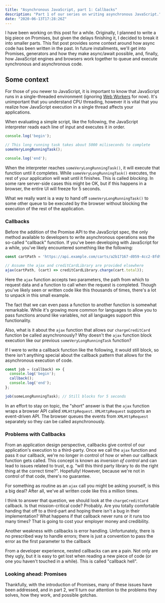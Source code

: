 ```yaml
---
title: "Asynchronous JavaScript, part 1: Callbacks"
description: "Part 1 of our series on writing asynchronous JavaScript."
date: "2020-06-13T17:28:26Z"
---
```


I have been working on this post for a while. Originally, I planned to write a big piece on Promises, but given the delays finishing it, I decided to break it into smaller parts. This fist post provides some context around how async code has been written in the past. In future installments, we'll get into Promises, generators and how they make async/await possible, and, finally, how JavaScript engines and browsers work together to queue and execute synchronous and asynchronous code.

## Some context

For those of you newer to JavaScript, it is important to know that JavaScript runs in a single-threaded environment (ignoring [Web Workers](https://developer.mozilla.org/en-US/docs/Web/API/Web_Workers_API) for now). It's unimportant that you understand CPU threading, however it is vital that you realize how JavaScript execution in a single thread affects your applications.

When evaluating a simple script, like the following, the JavaScript interpreter reads each line of input and executes it in order.

```js
console.log('begin');

// This long running task takes about 5000 miliseconds to complete
someVeryLongRunningTask();

console.log('end');
```

When the interpreter reaches `someVeryLongRunningTask()`, it will execute that function until it completes. While `someVeryLongRunningTask()` executes, the rest of your application will wait until it finishes. This is called _blocking_. In some rare server-side cases this might be OK, but if this happens in a browser, the entire UI will freeze for 5 seconds.

What we really want is a way to hand off `someVeryLongRunningTask()` to some other queue to be executed by the browser without blocking the execution of the rest of the application.

### Callbacks

Before the addition of the Promise API to the JavaScript spec, the only method available to developers to write asynchronous operations was the so-called "callback" function. If you've been developing with JavaScript for a while, you've likely encountered something like the following:

```js
const cartPath = 'https://api.example.com/carts/a2b17167-d059-4cc2-8fd9-f404d932d42f';

// Assume the ajax and creditCardLibrary are provided elsewhere
ajax(cartPath, (cart) => creditCardLibrary.charge(cart.total));
```

Here the `ajax` function accepts two parameters, the path from which to request data and a function to call when the request is completed. Though you've likely seen or written code like this thousands of times, there's a lot to unpack in this small example.

The fact that we can even pass a function to another function is somewhat remarkable. While it's growing more common for languages to allow you to pass functions around like variables, not all languages support this functionality.

Also, what is it about the `ajax` function that allows our `chargeCreditCard` function be called asynchronously? Why doesn't the `ajax` function block execution like our previous `someVeryLongRunningTask` function?

If I were to write a callback function like the following, it would still block, so there isn't anything special about the callback pattern that allows for the asynchronous execution of code.

```js
const job = (callback) => {
  console.log('begin');
  callback();
  console.log('end');
};

job(someLongRunningTask); // Still blocks for 5 seconds

```

In an effort to stay on topic, the "short" answer is that the `ajax` function wraps a browser API called `XMLHttpRequest`. `XMLHttpRequest` supports an event-driven API. The browser queues the events from `XMLHttpRequest` separately so they can be called asynchronously.

### Problems with Callbacks

From an application design perspective, callbacks give control of our application's execution to a third-party. Once we call the `ajax` function and pass it our callback, we're no longer in control of how or when our callback function gets called. This concept is known as _inversion of control_ and can lead to issues related to trust, e.g. "will this third party library to do the right thing at the correct time?". Hopefully! However, because we're not in control of that code, there's no guarantee.

For something as routine as an `ajax` call you might be asking yourself, is this a big deal? After all, we've all written code like this a million times.

I think to answer that question, we should look at the `chargeCreditCard` callback. Is that mission-critical code? Probably. Are you totally comfortable handing that off to a third-part and hoping there isn't a bug in their implementation? What happens if that callback never runs or it runs too many times? That is going to cost your employer money and credibility.

Another weakness with callbacks is error handling. Unfortunately, there is no prescribed way to handle errors; there is just a convention to pass the error as the first parameter to the callback

From a developer experience, nested callbacks can are a pain. Not only are they ugly, but it is easy to get lost when reading a new piece of code (or one you haven't touched in a while). This is called "callback hell".

### Looking ahead: Promises

Thankfully, with the introduction of Promises, many of these issues have been addressed, and in part 2, we'll turn our attention to the problems they solves, how they work, and possible gotchas.
